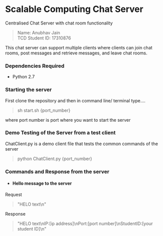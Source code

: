 # Scalable Computing Chat Server
Centralised Chat Server with chat room functionality

>Name: Anubhav Jain
<br>TCD Student ID: 17310876

This chat server can support multiple clients where clients can join chat rooms, post messages and retrieve messages, and leave chat rooms.

### Dependencies Required
* Python 2.7

### Starting the server
First clone the repository and then in command line/ terminal type....
> sh start.sh {port_number}

where port number is port where you want to start the server

### Demo Testing of the Server from a test client
ChatClient.py is a demo client file that tests the common commands of the server
> python ChatClient.py {port_number}

### Commands and Response from the server
* #### Hello message to the server
Request
> "HELO text\n"

Response
> "HELO text\nIP:[ip address]\nPort:[port number]\nStudentID:[your student ID]\n"

